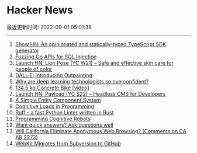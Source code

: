 # Hacker News

最近更新时间: 2022-09-01 05:01:38

--- 
1. [Show HN: An opinionated and statically-typed TypeScript SDK generator](https://easysdk.xyz/) 
2. [Fuzzing Go APIs for SQL Injection](https://blog.fuzzbuzz.io/fuzzing-go-apis-for-sql-injection/) 
3. [Launch HN: Lion Pose (YC W21) – Safe and effective skin care for people of color](https://news.ycombinator.com/item?id=32664261) 
4. [DALL·E: Introducing Outpainting](https://openai.com/blog/dall-e-introducing-outpainting/) 
5. [Why are deep learning technologists so overconfident?](https://aisnakeoil.substack.com/p/why-are-deep-learning-technologists) 
6. [134.5 kg Concrete Bike [video]](https://www.youtube.com/watch?v=Yqgn-qlg1X0) 
7. [Launch HN: Payload (YC S22) – Headless CMS for Developers](https://news.ycombinator.com/item?id=32665325) 
8. [A Simple Entity Component System](https://austinmorlan.com/posts/entity_component_system/) 
9. [Cognitive Loads in Programming](https://rpeszek.github.io/posts/2022-08-30-code-cognitiveload.html) 
10. [Ruff – a fast Python Linter written in Rust](https://github.com/charliermarsh/ruff) 
11. [Programming Cognitive Robots](https://www.cs.toronto.edu/~hector/pcr.html) 
12. [Want quick answers? Ask questions well](https://quick-answers.kronis.dev/) 
13. [Will California Eliminate Anonymous Web Browsing? (Comments on CA AB 2273)](https://blog.ericgoldman.org/archives/2022/06/will-california-eliminate-anonymous-web-browsing-comments-on-ca-ab-2273-the-age-appropriate-design-code-act.htm) 
14. [WebKit Migrates from Subversion to GitHub](https://webkit.org/blog/13140/webkit-on-github/) 

